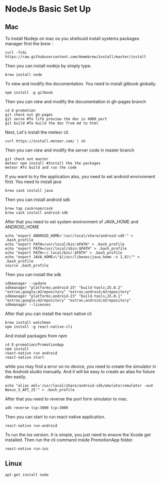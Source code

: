 # NodeJs Basic Set Up

## Mac

To install Nodejs on mac os you shellould install systems packages manager first the *brew* :

```shell
curl -fsSL https://raw.githubusercontent.com/Homebrew/install/master/install
```
Then you can install nodejs by simply type.

```shell
brew install node
```

To view and modify the documentation. You need to install gitbook globally.

```shell
npm install -g gitbook
```

Then you can view and modify the documentation in gh-pages branch

```shell
cd E-promotion
git check out gh-pages
git serve #To life preview the doc in 4000 port
git build #To build the doc from md to html
```
Next, Let's install the meteor cli.
```shell
curl https://install.meteor.com/ | sh
```

Then you can view and modify the server code in master branch
```shell
git check out master
meteor npm install #Install the the packages
meteor #To build and run the code
```

If you want to try the application also, you need to set android environment first.
You need to install java
```shell
brew cask install java
```
Then you can install android sdk
```shell
brew tap caskroom/cask
brew cask install android-sdk
```
After that you need to set system environment of JAVA\_HOME and ANDROID\_HOME

``` shell
echo "export ANDROID_HOME='/usr/local/share/android-sdk'" > .bash_profile
echo "export PATH=/usr/local/bin:$PATH" > .bash_profile
echo "export PATH=/usr/local/sbin:$PATH" > .bash_profile
echo "export PATH=~/.local/bin/:$PATH" > .bash_profile
echo "export JAVA_HOME=\"$(/usr/libexec/java_home -v 1.8)\"" > .bash_profile
source .bash_profile

```
Then you can install the sdk

``` shell
sdkmanager --update
sdkmanager "platforms;android-25" "build-tools;25.0.2" "extras;google;m2repository" "extras;android;m2repository"
sdkmanager "platforms;android-23" "build-tools;25.0.1" "extras;google;m2repository" "extras;android;m2repository"
sdkmanager --licenses
```

After that you can install the react native cli
``` shell
brew install watchman
npm install -g react-native-cli
```
And install packages from npm

``` shell
cd E-promotion/PromotionApp
npm install
react-native run android
react-native start
```
while you may find a error on no device, you need to create the simulator in the Android studio manually.
And it will be easy to create an alias for future dev easily.
```shell
echo "alias eml='/usr/local/share/android-sdk/emulator/emulator -avd Nexus_S_API_25'" > .bash_profile
```
After that you need to reverse the port form simulator to mac.
```shell
adb reverse tcp:3000 tcp:3000
```
Then you can start to run react-native application.
```shell
react-native run-android
```
To run the ios version. It is simple, you just need to ensure the Xcode get installed.
Then run the cli command inside PromotionApp folder.

```shell
react-native run-ios
```

## Linux
```shell
apt-get install node
```

